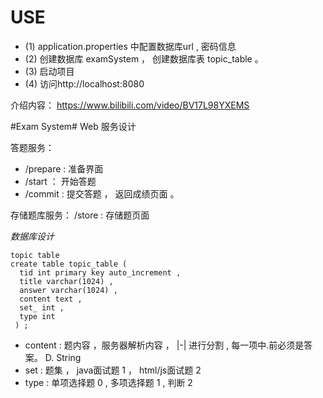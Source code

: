 # USE #

- (1) application.properties 中配置数据库url , 密码信息
- (2) 创建数据库 examSystem ， 创建数据库表 topic_table 。 
- (3) 启动项目
- (4) 访问http://localhost:8080

介绍内容：
https://www.bilibili.com/video/BV17L98YXEMS




#Exam System#
Web 服务设计

答题服务：

- /prepare :  准备界面 
- /start ： 开始答题
- /commit :  提交答题 ， 返回成绩页面 。 


存储题库服务：
/store : 存储题页面


*数据库设计*

    topic table
    create table topic_table (
      tid int primary key auto_increment , 
      title varchar(1024) , 
      answer varchar(1024) , 
      content text , 
      set_ int ,
      type int
     ) ; 
  

- content : 题内容 ，服务器解析内容 ， |-| 进行分割 , 每一项中.前必须是答案。 D. String 
- set :  题集 ， java面试题 1 ， html/js面试题 2 
- type : 单项选择题 0 , 多项选择题 1 , 判断 2  
